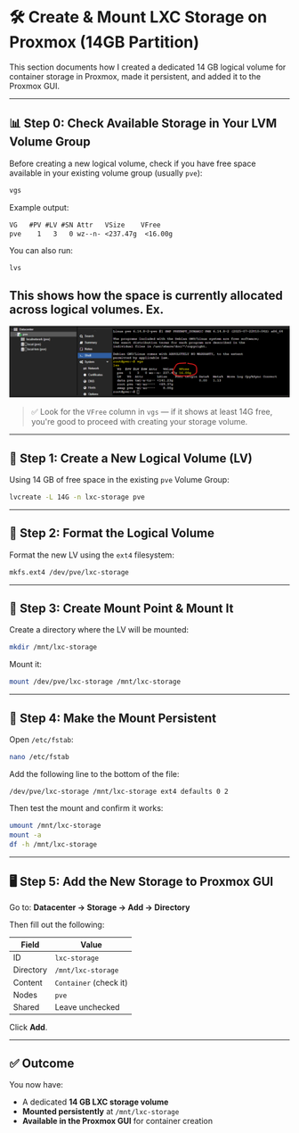 # 🛠️ Create & Mount LXC Storage on Proxmox (14GB Partition)

This section documents how I created a dedicated 14 GB logical volume for container storage in Proxmox, made it persistent, and added it to the Proxmox GUI.

---

## 📊 Step 0: Check Available Storage in Your LVM Volume Group

Before creating a new logical volume, check if you have free space available in your existing volume group (usually `pve`):

```bash
vgs
```

Example output:
```
VG   #PV #LV #SN Attr   VSize    VFree
pve    1   3   0 wz--n- <237.47g  <16.00g
```

You can also run:

```bash
lvs
```

This shows how the space is currently allocated across logical volumes.
Ex.
--
![Space Available](images/VFree_space.png)

> ✅ Look for the `VFree` column in `vgs` — if it shows at least 14G free, you're good to proceed with creating your storage volume.

---

## 🧱 Step 1: Create a New Logical Volume (LV)

Using 14 GB of free space in the existing `pve` Volume Group:

```bash
lvcreate -L 14G -n lxc-storage pve
```

---

## 🧼 Step 2: Format the Logical Volume

Format the new LV using the `ext4` filesystem:

```bash
mkfs.ext4 /dev/pve/lxc-storage
```

---

## 📂 Step 3: Create Mount Point & Mount It

Create a directory where the LV will be mounted:

```bash
mkdir /mnt/lxc-storage
```

Mount it:

```bash
mount /dev/pve/lxc-storage /mnt/lxc-storage
```

---

## 🔁 Step 4: Make the Mount Persistent

Open `/etc/fstab`:

```bash
nano /etc/fstab
```

Add the following line to the bottom of the file:

```
/dev/pve/lxc-storage /mnt/lxc-storage ext4 defaults 0 2
```

Then test the mount and confirm it works:

```bash
umount /mnt/lxc-storage
mount -a
df -h /mnt/lxc-storage
```

---

## 🖥️ Step 5: Add the New Storage to Proxmox GUI

Go to:
**Datacenter → Storage → Add → Directory**

Then fill out the following:

| Field         | Value                |
|---------------|----------------------|
| ID            | `lxc-storage`        |
| Directory     | `/mnt/lxc-storage`   |
| Content       | `Container` (check it) |
| Nodes         | `pve`                |
| Shared        | Leave unchecked      |

Click **Add**.

---

## ✅ Outcome

You now have:
- A dedicated **14 GB LXC storage volume**
- **Mounted persistently** at `/mnt/lxc-storage`
- **Available in the Proxmox GUI** for container creation
